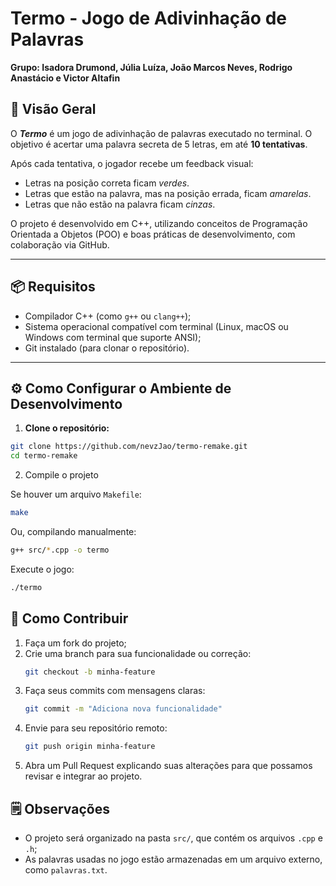 # Termo - Jogo de Adivinhação de Palavras
**Grupo: Isadora Drumond, Júlia Luíza, João Marcos Neves, Rodrigo Anastácio e Victor Altafin**

## 🎯 Visão Geral

O ***Termo*** é um jogo de adivinhação de palavras executado no terminal. O objetivo é acertar uma palavra secreta de 5 letras, em até **10 tentativas**.

Após cada tentativa, o jogador recebe um feedback visual:
- Letras na posição correta ficam *verdes*.
- Letras que estão na palavra, mas na posição errada, ficam *amarelas*.
- Letras que não estão na palavra ficam *cinzas*.

O projeto é desenvolvido em C++, utilizando conceitos de Programação Orientada a Objetos (POO) e boas práticas de desenvolvimento, com colaboração via GitHub.

---

## 📦 Requisitos

- Compilador C++ (como `g++` ou `clang++`);
- Sistema operacional compatível com terminal (Linux, macOS ou Windows com terminal que suporte ANSI);
- Git instalado (para clonar o repositório).

---

## ⚙️ Como Configurar o Ambiente de Desenvolvimento

1. **Clone o repositório:**

```bash
git clone https://github.com/nevzJao/termo-remake.git
cd termo-remake
```
2. Compile o projeto

Se houver um arquivo `Makefile`:
```bash
make
```

Ou, compilando manualmente:
```bash
g++ src/*.cpp -o termo
```

Execute o jogo:
```bash
./termo
```


## 🤝 Como Contribuir

1. Faça um fork do projeto;
2. Crie uma branch para sua funcionalidade ou correção:
   ```bash
   git checkout -b minha-feature
   ```
4. Faça seus commits com mensagens claras:
   ```bash
   git commit -m "Adiciona nova funcionalidade"
   ```
6. Envie para seu repositório remoto:
   ```bash
   git push origin minha-feature
   ```
8. Abra um Pull Request explicando suas alterações para que possamos revisar e integrar ao projeto.


## 🗒️ Observações

- O projeto será organizado na pasta `src/`, que contém os arquivos `.cpp` e `.h`;
- As palavras usadas no jogo estão armazenadas em um arquivo externo, como `palavras.txt`.
